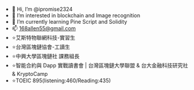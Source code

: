 - 👋 Hi, I’m @ipromise2324
- 👀 I’m interested in blockchain and Image recognition
- 🌱 I’m currently learning Pine Script and Solidity
- 📫 168allen55@gmail.com
- :star:艾斯特物聯網科技-實習生
- :star:台灣區塊鏈協會-工讀生 
- :star:中興大學區塊鏈社 課務組長  
- :star:智能合約與 Dapp 實戰讀書會 | 台灣區塊鏈大學聯盟 & 台大金融科技研究社 & KryptoCamp
- :star:TOEIC 895(listening:460/Reading:435)

<!---
ipromise2324/ipromise2324 is a ✨ special ✨ repository because its `README.md` (this file) appears on your GitHub profile.
You can click the Preview link to take a look at your changes.
--->

